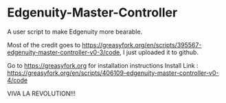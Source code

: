# Edgenuity-Master-Controller
A user script to make Edgenuity more bearable.  

Most of the credit goes to https://greasyfork.org/en/scripts/395567-edgenuity-master-controller-v0-3/code, I just uploaded it to github.

Go to https://greasyfork.org for installation instructions
Install Link : https://greasyfork.org/en/scripts/406109-edgenuity-master-controller-v0-4/code



VIVA LA REVOLUTION!!!

